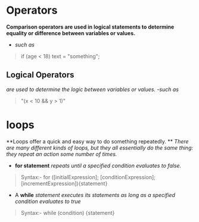 # Operators

**Comparison operators are used in logical statements to determine equality or difference between variables or values.**
- *such as* 
>if (age < 18) text = "something";

## Logical Operators
*are used to determine the logic between variables or values.*
-*such as*
>"(x < 10 && y > 1)"
# loops
**Loops offer a quick and easy way to do something repeatedly. **
*There are many different kinds of loops, but they all essentially do the same thing: they repeat an action some number of times.*

- **for statement** *repeats until a specified condition evaluates to false.*
>Syntax:-  for ([initialExpression]; [conditionExpression]; [incrementExpression]){statement}

- A **while** *statement executes its statements as long as a specified condition evaluates to true*
>Syntax:- while (condition) {statement}
